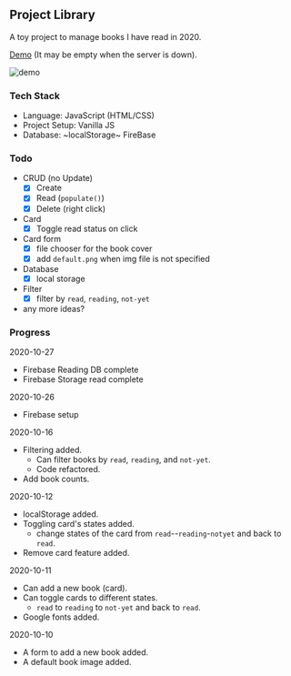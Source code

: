 ## Project Library
A toy project to manage books I have read in 2020.

[Demo](https://library-6b733.firebaseapp.com) (It may be empty when the server is down).

![demo](demo.gif)


### Tech Stack
- Language: JavaScript (HTML/CSS)
- Project Setup: Vanilla JS
- Database: ~localStorage~ FireBase

### Todo
- CRUD (no Update)
  * [x] Create
  * [x] Read (`populate()`)
  * [x] Delete (right click)
- Card
  * [x] Toggle read status on click
- Card form
  * [x] file chooser for the book cover
  * [x] add `default.png` when img file is not specified
- Database
  * [x] local storage
- Filter
  * [x] filter by `read`, `reading`, `not-yet`
- any more ideas?

### Progress
2020-10-27
- Firebase Reading DB complete
- Firebase Storage read complete

2020-10-26
- Firebase setup

2020-10-16
- Filtering added.
  + Can filter books by `read`, `reading`, and `not-yet`.
  + Code refactored.
- Add book counts.

2020-10-12
- localStorage added.
- Toggling card's states added.
  + change states of the card from `read`--`reading`-`notyet` and back to `read`.
- Remove card feature added.

2020-10-11
- Can add a new book (card).
- Can toggle cards to different states.
  + `read` to `reading` to `not-yet` and back to `read`.
- Google fonts added.

2020-10-10
- A form to add a new book added.
- A default book image added.
